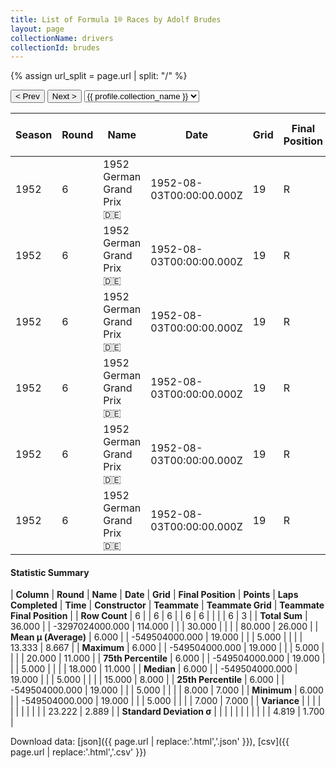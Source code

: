 ```yaml
---
title: List of Formula 1® Races by Adolf Brudes
layout: page
collectionName: drivers
collectionId: brudes
---
```


{% assign url_split = page.url | split: "/" %}
<div id="collection-navigation">
<button onclick="selector.options[selector.selectedIndex-1].value && (window.location = selector.options[selector.selectedIndex-1].value);">&lt; Prev</button>
<button onclick="selector.options[selector.selectedIndex+1].value && (window.location = selector.options[selector.selectedIndex+1].value);">Next &gt;</button>
<select id="selector" onchange="this.options[this.selectedIndex].value && (window.location = this.options[this.selectedIndex].value);">
  {% for collectionId in site.data[page.collectionName].refs %}
    {% if collectionId == page.collectionId %}
      {% assign selected = "selected" %}
    {% else %}
      {% assign selected = "" %}
    {% endif %}
    {% assign profile = site.data[page.collectionName][collectionId].profile %}
    <option value="/f1/{{ page.collectionName }}/{{ collectionId }}/{{ url_split[4] }}" {{ selected }}>{{ profile.collection_name }}</option>
  {% endfor %}
</select>
</div>

| Season | Round | Name | Date | Grid | Final Position | Points | Laps Completed | Time | Constructor | Teammate | Teammate Grid | Teammate Final Position |
|--|--|--|--|--|--|--|--|--|--|--|--|--|
| 1952 | 6 | 1952 German Grand Prix 🇩🇪 | 1952-08-03T00:00:00.000Z | 19 | R | 0.0 | 5 |   | Veritas 🇩🇪 | [Fritz Riess 🇩🇪](/f1/drivers/riess) | 12 | 7 |
| 1952 | 6 | 1952 German Grand Prix 🇩🇪 | 1952-08-03T00:00:00.000Z | 19 | R | 0.0 | 5 |   | Veritas 🇩🇪 | [Toni Ulmen 🇩🇪](/f1/drivers/ulmen) | 15 | 8 |
| 1952 | 6 | 1952 German Grand Prix 🇩🇪 | 1952-08-03T00:00:00.000Z | 19 | R | 0.0 | 5 |   | Veritas 🇩🇪 | [Hans Klenk 🇩🇪](/f1/drivers/klenk) | 8 | 11 |
| 1952 | 6 | 1952 German Grand Prix 🇩🇪 | 1952-08-03T00:00:00.000Z | 19 | R | 0.0 | 5 |   | Veritas 🇩🇪 | [Paul Pietsch 🇩🇪](/f1/drivers/pietsch) | 7 | R |
| 1952 | 6 | 1952 German Grand Prix 🇩🇪 | 1952-08-03T00:00:00.000Z | 19 | R | 0.0 | 5 |   | Veritas 🇩🇪 | [Theo Helfrich 🇩🇪](/f1/drivers/helfrich) | 18 | R |
| 1952 | 6 | 1952 German Grand Prix 🇩🇪 | 1952-08-03T00:00:00.000Z | 19 | R | 0.0 | 5 |   | Veritas 🇩🇪 | [Josef Peters 🇩🇪](/f1/drivers/peters) | 20 | R |

#### Statistic Summary

| **Column** | **Round** | **Name** | **Date** | **Grid** | **Final Position** | **Points** | **Laps Completed** | **Time** | **Constructor** | **Teammate** | **Teammate Grid** | **Teammate Final Position** |
| **Row Count** | 6 |  | 6 | 6 |  | 6 | 6 |  |  |  | 6 | 3 |
| **Total Sum** | 36.000 |  | -3297024000.000 | 114.000 |  |  | 30.000 |  |  |  | 80.000 | 26.000 |
| **Mean μ (Average)** | 6.000 |  | -549504000.000 | 19.000 |  |  | 5.000 |  |  |  | 13.333 | 8.667 |
| **Maximum** | 6.000 |  | -549504000.000 | 19.000 |  |  | 5.000 |  |  |  | 20.000 | 11.000 |
| **75th Percentile** | 6.000 |  | -549504000.000 | 19.000 |  |  | 5.000 |  |  |  | 18.000 | 11.000 |
| **Median** | 6.000 |  | -549504000.000 | 19.000 |  |  | 5.000 |  |  |  | 15.000 | 8.000 |
| **25th Percentile** | 6.000 |  | -549504000.000 | 19.000 |  |  | 5.000 |  |  |  | 8.000 | 7.000 |
| **Minimum** | 6.000 |  | -549504000.000 | 19.000 |  |  | 5.000 |  |  |  | 7.000 | 7.000 |
| **Variance** |  |  |  |  |  |  |  |  |  |  | 23.222 | 2.889 |
| **Standard Deviation σ** |  |  |  |  |  |  |  |  |  |  | 4.819 | 1.700 |

Download data: [json]({{ page.url | replace:'.html','.json' }}), [csv]({{ page.url | replace:'.html','.csv' }})
